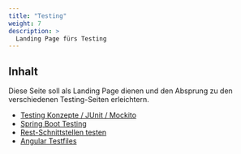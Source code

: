 ```yaml
---
title: "Testing"
weight: 7
description: >
  Landing Page fürs Testing
---
```


## Inhalt

Diese Seite soll als Landing Page dienen und den Absprung zu den verschiedenen Testing-Seiten erleichtern.

- [Testing Konzepte / JUnit / Mockito](../02_java/08_java-testing)
- [Spring Boot Testing](../02_java/12_spring-framework/spring-boot-testing/09_spring-boot-testing)
- [Rest-Schnittstellen testen](../02_java/12_spring-framework/rest-endpoints/08_java-rest-testing.md)
- [Angular Testfiles](../web/angular/02_7_angular_unit_test/)
